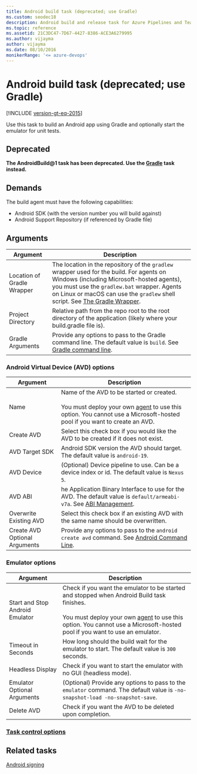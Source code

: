```yaml
---
title: Android build task (deprecated; use Gradle)
ms.custom: seodec18
description: Android build and release task for Azure Pipelines and Team Foundation Server (TFS)
ms.topic: reference
ms.assetid: 21C3DC47-7D67-4427-8386-ACE3A6279995
ms.author: vijayma
author: vijayma
ms.date: 08/10/2016
monikerRange: '<= azure-devops'
---
```


# Android build task (deprecated; use Gradle)

[!INCLUDE [version-gt-eq-2015](../../../includes/version-gt-eq-2015.md)]

Use this task to build an Android app using Gradle and optionally start the emulator for unit tests.

## Deprecated

**The AndroidBuild@1 task has been deprecated. Use the [Gradle](gradle.md) task instead.**

## Demands

The build agent must have the following capabilities:

* Android SDK (with the version number you will build against)
* Android Support Repository (if referenced by Gradle file)

## Arguments

| Argument | Description |
|----------|-------------|
| Location of Gradle Wrapper | The location in the repository of the `gradlew` wrapper used for the build. For agents on Windows (including Microsoft-hosted agents), you must use the `gradlew.bat` wrapper. Agents on Linux or macOS can use the `gradlew` shell script. See [The Gradle Wrapper](https://docs.gradle.org/current/userguide/gradle_wrapper.html). |
| Project Directory | Relative path from the repo root to the root directory of the application (likely where your build.gradle file is). |
| Gradle Arguments | Provide any options to pass to the Gradle command line. The default value is `build`. See [Gradle command line](https://docs.gradle.org/current/userguide/gradle_command_line.html). |

### Android Virtual Device (AVD) options

| Argument | Description |
|----------|-------------|
| Name | Name of the AVD to be started or created. <br><br> You must deploy your own [agent](../../agents/agents.md) to use this option. You cannot use a Microsoft-hosted pool if you want to create an AVD. |
| Create AVD | Select this check box if you would like the AVD to be created if it does not exist. |
| AVD Target SDK | Android SDK version the AVD should target.  The default value is `android-19`. |
| AVD Device | (Optional) Device pipeline to use.  Can be a device index or id.  The default value is `Nexus 5`. |
| AVD ABI | he Application Binary Interface to use for the AVD.  The default value is `default/armeabi-v7a`. See [ABI Management](https://developer.android.com/ndk/guides/abis.html). |
| Overwrite Existing AVD | Select this check box if an existing AVD with the same name should be overwritten. |
| Create AVD Optional Arguments | Provide any options to pass to the `android create avd` command. See [Android Command Line](https://developer.android.com/tools/help/android.html). |

### Emulator options

| Argument | Description |
|----------|-------------|
| Start and Stop Android Emulator | Check if you want the emulator to be started and stopped when Android Build task finishes. <br><br> You must deploy your own [agent](../../agents/agents.md) to use this option. You cannot use a Microsoft-hosted pool if you want to use an emulator. |
| Timeout in Seconds | How long should the build wait for the emulator to start.  The default value is `300` seconds. |
| Headless Display | Check if you want to start the emulator with no GUI (headless mode). |
| Emulator Optional Arguments | (Optional) Provide any options to pass to the `emulator` command.  The default value is `-no-snapshot-load -no-snapshot-save`. |
| Delete AVD | Check if you want the AVD to be deleted upon completion. |


### [Task control options](../../process/tasks.md#controloptions)

## Related tasks

[Android signing](android-signing.md)
